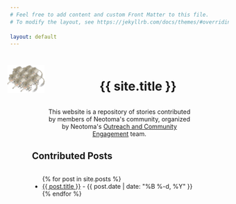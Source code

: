 ```yaml
---
# Feel free to add content and custom Front Matter to this file.
# To modify the layout, see https://jekyllrb.com/docs/themes/#overriding-theme-defaults

layout: default
---
```


<style>
#main {
  margin-left: 10%;
  margin-right: 10%;
}
  
</style>

<head>
  <title>Neotoma Community Stories</title>
</head>
<div id="main">
<div style="display:grid;grid-template-rows: 1fr 1fr; margin: 3%; margin-bottom: 0%;">
<div style="position: relative; border: 1px solid var(--neotoma-brown-450); background: linear-gradient(135deg, var(--neotoma-gray-150) 0%, var(--neotoma-brown-0) 100%); width: 136%; padding-top: 20px; display:grid; grid-template-columns: 1fr 5fr; align-items:center; justify-items: center; justify-self:center;">
  <img style="width:100px;padding-bottom:15px;" src="https://raw.githubusercontent.com/NeotomaCommunity/NeotomaCommunity.github.io/278cda48e3d7f51e90188bc0fa89fb4fa73f43b2/images/many_rats.png"/>
<h1>{{ site.title }}</h1>
</div>
<div style="text-align: center; margin-left: 5%; margin-right: 5%;">
<p style="border-bottom: 1px solid var(--neotoma-brown-250);"> This website is a repository of stories contributed by members of Neotoma's community, organized by Neotoma's <a href="https://www.neotomadb.org/outreach" target="_blank"> Outreach and Community Engagement</a> team.</p>
</div>
</div>

<div style="display: grid; grid-template-rows: 1fr 10fr;">
  <h2 style="margin-top: 0px; padding-top: 0px;">Contributed Posts</h2>
<ul>
{% for post in site.posts %}
  <li>
    <a href="{{ post.url | relative_url }}">{{ post.title }}</a>
    <span> - {{ post.date | date: "%B %-d, %Y" }}</span>
  </li>
{% endfor %}


</ul>
</div>
</div>
